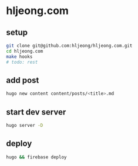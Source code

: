 # hljeong.com

## setup
```sh
git clone git@github.com:hljeong/hljeong.com.git
cd hljeong.com
make hooks
# todo: rest
```

## add post
```sh
hugo new content content/posts/<title>.md
```

## start dev server
```sh
hugo server -D
```

## deploy
```sh
hugo && firebase deploy
```
